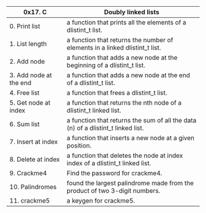| 0x17. C | Doubly linked lists | 
| --- |--- |
| 0. Print list | a function that prints all the elements of a dlistint_t list. |
| 1. List length | a function that returns the number of elements in a linked dlistint_t list.|
| 2. Add node | a function that adds a new node at the beginning of a dlistint_t list. |
| 3. Add node at the end | a function that adds a new node at the end of a dlistint_t list. |
| 4. Free list | a function that frees a dlistint_t list. |
| 5. Get node at index | a function that returns the nth node of a dlistint_t linked list. |
| 6. Sum list | a function that returns the sum of all the data (n) of a dlistint_t linked list. |
| 7. Insert at index | a function that inserts a new node at a given position. |
| 8. Delete at index | a function that deletes the node at index index of a dlistint_t linked list. |
| 9. Crackme4 | Find the password for crackme4. |
| 10. Palindromes | found the largest palindrome made from the product of two 3-digit numbers. |
| 11. crackme5 | a keygen for crackme5. |
